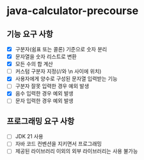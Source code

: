 # java-calculator-precourse
## 기능 요구 사항
- [x] 구분자(쉼표 또는 콜론) 기준으로 숫자 분리
- [x] 문자열을 숫자 리스트로 변환
- [x] 모든 수의 합 계산
- [ ] 커스텀 구분자 지정(//와 \n 사이에 위치)
- [x] 사용자에게 양수로 구성된 문자열 입력받는 기능
- [ ] 구분자 잘못 입력한 경우 예외 발생
- [x] 음수 입력한 경우 예외 발생
- [ ] 문자 입력한 경우 예외 발생

## 프로그래밍 요구 사항
- [ ] JDK 21 사용
- [ ] 자바 코드 컨벤션을 지키면서 프로그래밍
- [ ] 제공된 라이브러리 이외의 외부 라이브러리는 사용 불가능
